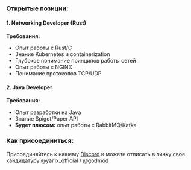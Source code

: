 ### Открытые позиции:

#### 1. Networking Developer (Rust)
**Требования:**
- Опыт работы с Rust/С
- Знание Kubernetes и containerization
- Глубокое понимание принципов работы сетей
- Опыт работы с NGINX
- Понимание протоколов TCP/UDP

#### 2. Java Developer
**Требования:**
- Опыт разработки на Java
- Знание Spigot/Paper API
- **Будет плюсом:** опыт работы с RabbitMQ/Kafka

### Как присоединиться:
Присоединяйтесь к нашему [Discord](https://discord.gg/darateria) и можете отписать в личку свое кандидатуру @yar1x_official / @godmod

